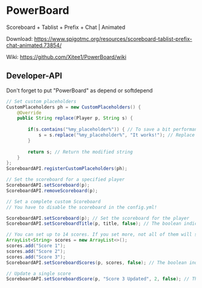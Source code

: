 # PowerBoard
Scoreboard + Tablist + Prefix + Chat | Animated

Download: https://www.spigotmc.org/resources/scoreboard-tablist-prefix-chat-animated.73854/

Wiki: https://github.com/Xitee1/PowerBoard/wiki

## Developer-API

Don't forget to put "PowerBoard" as depend or softdepend

```java
// Set custom placeholders
CustomPlaceholders ph = new CustomPlaceholders() {
    @Override
    public String replace(Player p, String s) {
 
        if(s.contains("%my_placeholder%")) { // To save a bit performance
            s = s.replace("%my_placeholder%", "It works!"); // Replace the placeholder
        }
 
        return s; // Return the modified string
    }
};
ScoreboardAPI.registerCustomPlaceholders(ph);
```
```java
// Set the scoreboard for a specified player
ScoreboardAPI.setScoreboard(p);
ScoreboardAPI.removeScoreboard(p);
```
```java
// Set a complete custom Scoreboard
// You have to disable the scoreboard in the config.yml!

ScoreboardAPI.setScoreboard(p); // Set the scoreboard for the player
ScoreboardAPI.setScoreboardTitle(p, title, false); // The boolean indicates if the placeholders should be replaced or not

// You can set up to 14 scores. If you set more, not all of them will show up!
ArrayList<String> scores = new ArrayList<>();
scores.add("Score 1");
scores.add("Score 2");
scores.add("Score 3");
ScoreboardAPI.setScoreboardScores(p, scores, false); // The boolean indicates if the placeholders should be replaced or not

// Update a single score
ScoreboardAPI.setScoreboardScore(p, "Score 3 Updated", 2, false); // The score with the text "Score 3" has now been changed to "Score 3 Updated"
```
